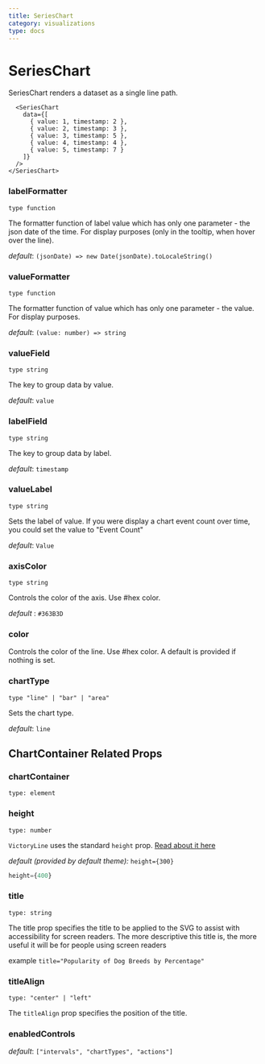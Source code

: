 ```yaml
---
title: SeriesChart
category: visualizations
type: docs
---
```


# SeriesChart

SeriesChart renders a dataset as a single line path.

```playground
  <SeriesChart
    data={[
      { value: 1, timestamp: 2 },
      { value: 2, timestamp: 3 },
      { value: 3, timestamp: 5 },
      { value: 4, timestamp: 4 },
      { value: 5, timestamp: 7 }
    ]}
  />
</SeriesChart>
```

### labelFormatter

`type function`

The formatter function of label value which has only one parameter - the json date of the time.
For display purposes (only in the tooltip, when hover over the line).

_default_: `(jsonDate) => new Date(jsonDate).toLocaleString()`

### valueFormatter

`type function`

The formatter function of value which has only one parameter - the value.
For display purposes.

_default_: `(value: number) => string`

### valueField

`type string`

The key to group data by value.

_default_: `value`

### labelField

`type string`

The key to group data by label.

_default_: `timestamp`

### valueLabel

`type string`

Sets the label of value.
If you were display a chart event count over time, you could set the value to "Event Count"

_default_: `Value`

### axisColor

`type string`

Controls the color of the axis. Use #hex color.

_default_ : `#363B3D`

### color

Controls the color of the line. Use #hex color.
A default is provided if nothing is set.

### chartType

`type "line" | "bar" | "area"`

Sets the chart type.

_default_: `line`

## ChartContainer Related Props

### chartContainer

`type: element`

### height

`type: number`

`VictoryLine` uses the standard `height` prop. [Read about it here](/docs/common-props.md#height)

_default (provided by default theme):_ `height={300}`

```jsx
height={400}
```

### title

`type: string`

The title prop specifies the title to be applied to the SVG to assist with accessibility for screen readers. The more descriptive this title is, the more useful it will be for people using screen readers

example `title="Popularity of Dog Breeds by Percentage"`

### titleAlign

`type: "center" | "left"`

The `titleAlign` prop specifies the position of the title.

### enabledControls

_default_: `["intervals", "chartTypes", "actions"]`
